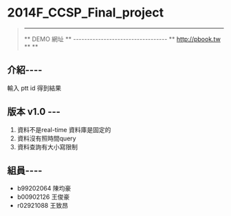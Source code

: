 # 2014F_CCSP_Final_project

> *************************************
> **         DEMO 網址
> ** ---------------------------------- 
> **  http://pbook.tw
> **
> **

## 介紹----
輸入 ptt id 得到結果

## 版本 v1.0 ---
1. 資料不是real-time 資料庫是固定的
2. 資料沒有照時間query
3. 資料查詢有大小寫限制

## 組員----
- b99202064 陳均豪
- b00902126 王俊豪
- r02921088 王致昂
